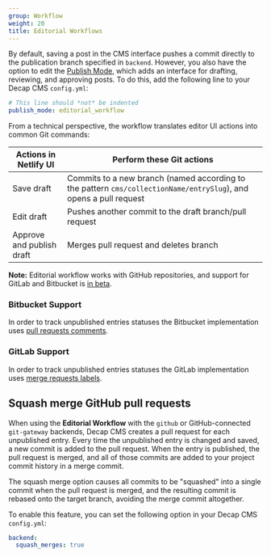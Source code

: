 ```yaml
---
group: Workflow
weight: 20
title: Editorial Workflows
---
```



By default, saving a post in the CMS interface pushes a commit directly to the publication branch specified in `backend`. However, you also have the option to edit the [Publish Mode](../configuration-options/#publish-mode), which adds an interface for drafting, reviewing, and approving posts. To do this, add the following line to your Decap CMS `config.yml`:

```yaml
# This line should *not* be indented
publish_mode: editorial_workflow
```

From a technical perspective, the workflow translates editor UI actions into common Git commands:

| Actions in Netlify UI     | Perform these Git actions                                                                                         |
| ------------------------- | ----------------------------------------------------------------------------------------------------------------- |
| Save draft                | Commits to a new branch (named according to the pattern `cms/collectionName/entrySlug`), and opens a pull request |
| Edit draft                | Pushes another commit to the draft branch/pull request                                                            |
| Approve and publish draft | Merges pull request and deletes branch                                                                            |

**Note:** Editorial workflow works with GitHub repositories, and support for GitLab and Bitbucket is [in beta](/docs/beta-features/#gitlab-and-bitbucket-editorial-workflow-support).


### Bitbucket Support

In order to track unpublished entries statuses the Bitbucket implementation uses
[pull requests comments](https://confluence.atlassian.com/bitbucketserver/commenting-on-a-pull-request-1027119882.html).

### GitLab Support

In order to track unpublished entries statuses the GitLab implementation uses
[merge requests labels](https://docs.gitlab.com/ee/user/project/labels.html).


## Squash merge GitHub pull requests

When using the **Editorial Workflow** with the `github` or GitHub-connected `git-gateway` backends, Decap CMS creates a pull request for each unpublished entry. Every time the unpublished entry is changed and saved, a new commit is added to the pull request. When the entry is published, the pull request is merged, and all of those commits are added to your project commit history in a merge commit.

The squash merge option causes all commits to be "squashed" into a single commit when the pull request is merged, and the resulting commit is rebased onto the target branch, avoiding the merge commit altogether.

To enable this feature, you can set the following option in your Decap CMS `config.yml`:

```yaml
backend:
  squash_merges: true
```
